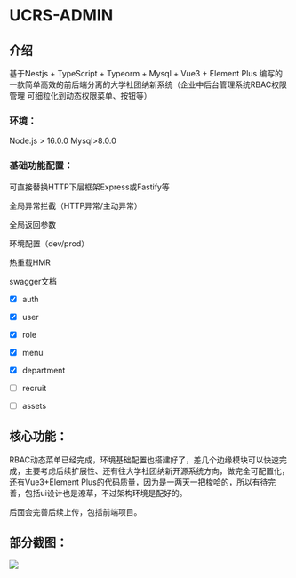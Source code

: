 # UCRS-ADMIN

## 介绍

基于Nestjs + TypeScript + Typeorm + Mysql + Vue3 + Element Plus 编写的一款简单高效的前后端分离的大学社团纳新系统（企业中后台管理系统RBAC权限管理 可细粒化到动态权限菜单、按钮等）



### 环境：

Node.js > 16.0.0  Mysql>8.0.0

### 基础功能配置：

可直接替换HTTP下层框架Express或Fastify等

全局异常拦截（HTTP异常/主动异常）

全局返回参数

环境配置（dev/prod）

热重载HMR

swagger文档

- [x] auth
- [x] user
- [x] role
- [x] menu
- [x] department
- [ ] recruit
- [ ] assets



## 核心功能：

RBAC动态菜单已经完成，环境基础配置也搭建好了，差几个边缘模块可以快速完成，主要考虑后续扩展性、还有往大学社团纳新开源系统方向，做完全可配置化，还有Vue3+Element Plus的代码质量，因为是一两天一把梭哈的，所以有待完善，包括ui设计也是潦草，不过架构环境是配好的。

后面会完善后续上传，包括前端项目。
## 部分截图：
![](https://secure2.wostatic.cn/static/3VRga3gCPNtDb9rJyL6gFv/image.png?auth_key=1678265403-rHpFShW72q9FB5UT79QMbH-0-b458e9d356804180beccadea6e6911d3)

